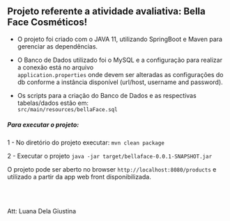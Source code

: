 
## Projeto referente a atividade avaliativa: Bella Face Cosméticos!


- O projeto foi criado com o JAVA 11, utilizando SpringBoot e Maven para gerenciar as dependências.


- O Banco de Dados utilizado foi o MySQL e a configuração para realizar a conexão está no arquivo <br/>
		`application.properties`  onde devem ser alteradas as configurações do db conforme a instância disponível (url/host, username and password).
		
		
- Os scripts para a criação do Banco de Dados e as respectivas tabelas/dados estão em: <br/>
		`src/main/resources/bellaFace.sql`

		
##### Para executar o projeto: 

1 -  No diretório do projeto executar: `mvn clean package`

2 - Executar o projeto `java -jar target/bellaface-0.0.1-SNAPSHOT.jar` 

 
 O projeto pode ser aberto no browser `http://localhost:8080/products` e utilizado a partir da app web front disponibilizada.
 
 
 
 





<br/> <br/>

Att: Luana Dela Giustina

 









